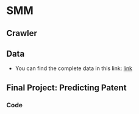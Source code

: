 # SMM
## Crawler

## Data
- You can find the complete data in this link: [link]()

## Final Project: Predicting Patent
### Code

### 

